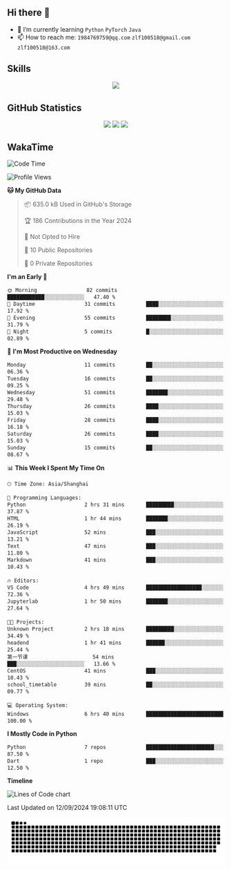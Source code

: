 ## Hi there 👋

- 🌱 I’m currently learning `Python` `PyTorch` `Java`
- 📫 How to reach me: `1984769759@qq.com` `zlf100518@gmail.com` `zlf100518@163.com`

## Skills
<div align="center"> <img src="https://skillicons.dev/icons?i=python,linux,git,github,html,css,js" /> </div>

## GitHub Statistics

<div align="center">
  <img src="https://github-readme-stats.vercel.app/api?username=mrcchenfeng&show_icons=true&theme=tokyonight" />
  <img src="https://github-readme-stats.vercel.app/api/top-langs/?username=mrcchenfeng&show_icons=true&theme=tokyonight" />
  <img src="https://github-readme-activity-graph.vercel.app/graph?username=mrcchenfeng&theme=xcode" />
</div>

## WakaTime

<!--START_SECTION:waka-->
![Code Time](http://img.shields.io/badge/Code%20Time-88%20hrs%2054%20mins-blue)

![Profile Views](http://img.shields.io/badge/Profile%20Views-2-blue)

**🐱 My GitHub Data** 

> 📦 635.0 kB Used in GitHub's Storage 
 > 
> 🏆 186 Contributions in the Year 2024
 > 
> 🚫 Not Opted to Hire
 > 
> 📜 10 Public Repositories 
 > 
> 🔑 0 Private Repositories 
 > 
**I'm an Early 🐤** 

```text
🌞 Morning                82 commits          ████████████░░░░░░░░░░░░░   47.40 % 
🌆 Daytime                31 commits          ████░░░░░░░░░░░░░░░░░░░░░   17.92 % 
🌃 Evening                55 commits          ████████░░░░░░░░░░░░░░░░░   31.79 % 
🌙 Night                  5 commits           █░░░░░░░░░░░░░░░░░░░░░░░░   02.89 % 
```
📅 **I'm Most Productive on Wednesday** 

```text
Monday                   11 commits          ██░░░░░░░░░░░░░░░░░░░░░░░   06.36 % 
Tuesday                  16 commits          ██░░░░░░░░░░░░░░░░░░░░░░░   09.25 % 
Wednesday                51 commits          ███████░░░░░░░░░░░░░░░░░░   29.48 % 
Thursday                 26 commits          ████░░░░░░░░░░░░░░░░░░░░░   15.03 % 
Friday                   28 commits          ████░░░░░░░░░░░░░░░░░░░░░   16.18 % 
Saturday                 26 commits          ████░░░░░░░░░░░░░░░░░░░░░   15.03 % 
Sunday                   15 commits          ██░░░░░░░░░░░░░░░░░░░░░░░   08.67 % 
```


📊 **This Week I Spent My Time On** 

```text
🕑︎ Time Zone: Asia/Shanghai

💬 Programming Languages: 
Python                   2 hrs 31 mins       █████████░░░░░░░░░░░░░░░░   37.87 % 
HTML                     1 hr 44 mins        ███████░░░░░░░░░░░░░░░░░░   26.19 % 
JavaScript               52 mins             ███░░░░░░░░░░░░░░░░░░░░░░   13.21 % 
Text                     47 mins             ███░░░░░░░░░░░░░░░░░░░░░░   11.80 % 
Markdown                 41 mins             ███░░░░░░░░░░░░░░░░░░░░░░   10.43 % 

🔥 Editors: 
VS Code                  4 hrs 49 mins       ██████████████████░░░░░░░   72.36 % 
Jupyterlab               1 hr 50 mins        ███████░░░░░░░░░░░░░░░░░░   27.64 % 

🐱‍💻 Projects: 
Unknown Project          2 hrs 18 mins       █████████░░░░░░░░░░░░░░░░   34.49 % 
headend                  1 hr 41 mins        ██████░░░░░░░░░░░░░░░░░░░   25.44 % 
第一节课                     54 mins             ███░░░░░░░░░░░░░░░░░░░░░░   13.66 % 
CentOS                   41 mins             ███░░░░░░░░░░░░░░░░░░░░░░   10.43 % 
school_timetable         39 mins             ██░░░░░░░░░░░░░░░░░░░░░░░   09.77 % 

💻 Operating System: 
Windows                  6 hrs 40 mins       █████████████████████████   100.00 % 
```

**I Mostly Code in Python** 

```text
Python                   7 repos             ██████████████████████░░░   87.50 % 
Dart                     1 repo              ███░░░░░░░░░░░░░░░░░░░░░░   12.50 % 
```



**Timeline**

![Lines of Code chart](https://raw.githubusercontent.com/mrcchenfeng/mrcchenfeng/main/assets/bar_graph.png)


 Last Updated on 12/09/2024 19:08:11 UTC
<!--END_SECTION:waka-->

<div align="center"><img src="./assets/github-snake-dark.svg" /></div>

